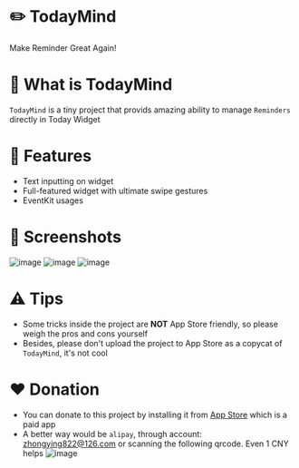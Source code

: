 # ✏️ TodayMind
Make Reminder Great Again!

# 🤔 What is TodayMind
`TodayMind` is a tiny project that provids amazing ability to manage `Reminders` directly in Today Widget

# 🤘 Features
- Text inputting on widget
- Full-featured widget with ultimate swipe gestures
- EventKit usages

# 📱 Screenshots
![image](https://raw.githubusercontent.com/cyanzhong/TodayMind/master/Resource/1.jpg)
![image](https://raw.githubusercontent.com/cyanzhong/TodayMind/master/Resource/2.jpg)
![image](https://raw.githubusercontent.com/cyanzhong/TodayMind/master/Resource/3.jpg)

# ⚠️ Tips
- Some tricks inside the project are **NOT** App Store friendly, so please weigh the pros and cons yourself
- Besides, please don't upload the project to App Store as a copycat of `TodayMind`, it's not cool

# ❤️ Donation
- You can donate to this project by installing it from [App Store](https://itunes.apple.com/app/id1207158665) which is a paid app
- A better way would be `alipay`, through account: zhongying822@126.com or scanning the following qrcode. Even 1 CNY helps
![image](https://raw.githubusercontent.com/cyanzhong/TodayMind/master/Resource/alipay.jpg)
